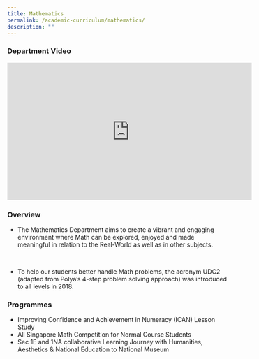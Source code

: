 ```yaml
---
title: Mathematics
permalink: /academic-curriculum/mathematics/
description: ""
---
```

### Department Video

<div class="bp-youtube">

<iframe width="560" height="315" src="https://www.youtube.com/embed/1bSXeCo2fZI" title="YouTube video player" frameborder="0" allow="accelerometer; autoplay; clipboard-write; encrypted-media; gyroscope; picture-in-picture" allowfullscreen></iframe>

</div>

### Overview

* The Mathematics Department aims to create a vibrant and engaging environment where Math can be explored, enjoyed and made meaningful in relation to the Real-World as well as in other subjects.
<br>

* To help our students better handle Math problems, the acronym UDC2 (adapted from Polya’s 4-step problem solving approach) was introduced to all levels in 2018.


### Programmes

* Improving Confidence and Achievement in Numeracy (ICAN) Lesson Study 
* All Singapore Math Competition for Normal Course Students
* Sec 1E and 1NA collaborative Learning Journey with Humanities, Aesthetics & National Education to National Museum